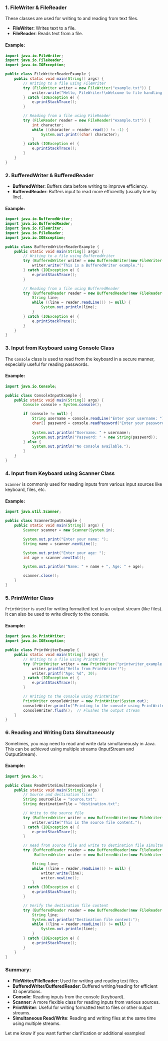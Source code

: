 
### 1. **FileWriter & FileReader**

These classes are used for writing to and reading from text files.

- **FileWriter**: Writes text to a file.
- **FileReader**: Reads text from a file.

#### Example:

```java
import java.io.FileWriter;
import java.io.FileReader;
import java.io.IOException;

public class FileWriterReaderExample {
    public static void main(String[] args) {
        // Writing to a file using FileWriter
        try (FileWriter writer = new FileWriter("example.txt")) {
            writer.write("Hello, FileWriter!\nWelcome to file handling in Java.");
        } catch (IOException e) {
            e.printStackTrace();
        }

        // Reading from a file using FileReader
        try (FileReader reader = new FileReader("example.txt")) {
            int character;
            while ((character = reader.read()) != -1) {
                System.out.print((char) character);
            }
        } catch (IOException e) {
            e.printStackTrace();
        }
    }
}
```

### 2. **BufferedWriter & BufferedReader**

- **BufferedWriter**: Buffers data before writing to improve efficiency.
- **BufferedReader**: Buffers input to read more efficiently (usually line by line).

#### Example:

```java
import java.io.BufferedWriter;
import java.io.BufferedReader;
import java.io.FileWriter;
import java.io.FileReader;
import java.io.IOException;

public class BufferedWriterReaderExample {
    public static void main(String[] args) {
        // Writing to a file using BufferedWriter
        try (BufferedWriter writer = new BufferedWriter(new FileWriter("buffered_example.txt"))) {
            writer.write("This is a BufferedWriter example.");
        } catch (IOException e) {
            e.printStackTrace();
        }

        // Reading from a file using BufferedReader
        try (BufferedReader reader = new BufferedReader(new FileReader("buffered_example.txt"))) {
            String line;
            while ((line = reader.readLine()) != null) {
                System.out.println(line);
            }
        } catch (IOException e) {
            e.printStackTrace();
        }
    }
}
```

### 3. **Input from Keyboard using Console Class**

The `Console` class is used to read from the keyboard in a secure manner, especially useful for reading passwords.

#### Example:

```java
import java.io.Console;

public class ConsoleInputExample {
    public static void main(String[] args) {
        Console console = System.console();

        if (console != null) {
            String username = console.readLine("Enter your username: ");
            char[] password = console.readPassword("Enter your password: ");
            
            System.out.println("Username: " + username);
            System.out.println("Password: " + new String(password));
        } else {
            System.out.println("No console available.");
        }
    }
}
```

### 4. **Input from Keyboard using Scanner Class**

`Scanner` is commonly used for reading inputs from various input sources like keyboard, files, etc.

#### Example:

```java
import java.util.Scanner;

public class ScannerInputExample {
    public static void main(String[] args) {
        Scanner scanner = new Scanner(System.in);

        System.out.print("Enter your name: ");
        String name = scanner.nextLine();

        System.out.print("Enter your age: ");
        int age = scanner.nextInt();

        System.out.println("Name: " + name + ", Age: " + age);

        scanner.close();
    }
}
```

### 5. **PrintWriter Class**

`PrintWriter` is used for writing formatted text to an output stream (like files). It can also be used to write directly to the console.

#### Example:

```java
import java.io.PrintWriter;
import java.io.IOException;

public class PrintWriterExample {
    public static void main(String[] args) {
        // Writing to a file using PrintWriter
        try (PrintWriter writer = new PrintWriter("printwriter_example.txt")) {
            writer.println("Hello from PrintWriter!");
            writer.printf("Age: %d", 30);
        } catch (IOException e) {
            e.printStackTrace();
        }

        // Writing to the console using PrintWriter
        PrintWriter consoleWriter = new PrintWriter(System.out);
        consoleWriter.println("Printing to the console using PrintWriter.");
        consoleWriter.flush();  // Flushes the output stream
    }
}
```

### 6. **Reading and Writing Data Simultaneously**

Sometimes, you may need to read and write data simultaneously in Java. This can be achieved using multiple streams (InputStream and OutputStream).

#### Example:

```java
import java.io.*;

public class ReadWriteSimultaneousExample {
    public static void main(String[] args) {
        // Source and destination files
        String sourceFile = "source.txt";
        String destinationFile = "destination.txt";

        // Write to the source file
        try (BufferedWriter writer = new BufferedWriter(new FileWriter(sourceFile))) {
            writer.write("This is the source file content.");
        } catch (IOException e) {
            e.printStackTrace();
        }

        // Read from source file and write to destination file simultaneously
        try (BufferedReader reader = new BufferedReader(new FileReader(sourceFile));
             BufferedWriter writer = new BufferedWriter(new FileWriter(destinationFile))) {

            String line;
            while ((line = reader.readLine()) != null) {
                writer.write(line);
                writer.newLine();
            }
        } catch (IOException e) {
            e.printStackTrace();
        }

        // Verify the destination file content
        try (BufferedReader reader = new BufferedReader(new FileReader(destinationFile))) {
            String line;
            System.out.println("Destination file content:");
            while ((line = reader.readLine()) != null) {
                System.out.println(line);
            }
        } catch (IOException e) {
            e.printStackTrace();
        }
    }
}
```

### Summary:

- **FileWriter/FileReader**: Used for writing and reading text files.
- **BufferedWriter/BufferedReader**: Buffered writing/reading for efficient IO operations.
- **Console**: Reading inputs from the console (keyboard).
- **Scanner**: A more flexible class for reading inputs from various sources.
- **PrintWriter**: Useful for writing formatted text to files or other output streams.
- **Simultaneous Read/Write**: Reading and writing files at the same time using multiple streams.

Let me know if you want further clarification or additional examples!